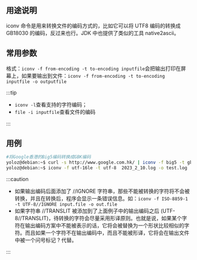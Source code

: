 ## 用途说明

iconv 命令是用来转换文件的编码方式的，比如它可以将 UTF8 编码的转换成 GB18030 的编码，反过来也行。JDK 中也提供了类似的工具 native2ascii。

## 常用参数

格式：`iconv -f from-encoding -t to-encoding inputfile`会把输出打印在屏幕上，如果要输出到文件：`iconv -f from-encoding -t to-encoding inputfile -o outputfile`

:::tip

- `iconv -l`查看支持的字符编码；
- `file -i inputfile`查看文件的编码

:::

## 用例

```bash
#将Google香港的Big5编码转换成GBK编码
yoloz@debian:~$ curl -s http://www.google.com.hk/ | iconv -f big5 -t gbk
yoloz@debian:~$ iconv -f utf-16le -t utf-8  2023_2_10.log -o test.log
```

:::caution

- 如果输出编码后面添加了 //IGNORE 字符串，那些不能被转换的字符将不会被转换，并且在转换后，程序会显示一条错误信息。如：`iconv -f ISO-8859-1 -t UTF-8//IGNORE input.file -o out.file`
- 如果字符串 //TRANSLIT 被添加到了上面例子中的输出编码之后 (UTF-8//TRANSLIT)，待转换的字符会尽量采用形译原则。也就是说，如果某个字符在输出编码方案中不能被表示的话，它将会被替换为一个形状比较相似的字符。而且如果一个字符不在输出编码中，而且不能被形译，它将会在输出文件中被一个问号标记 ? 代替。

:::
